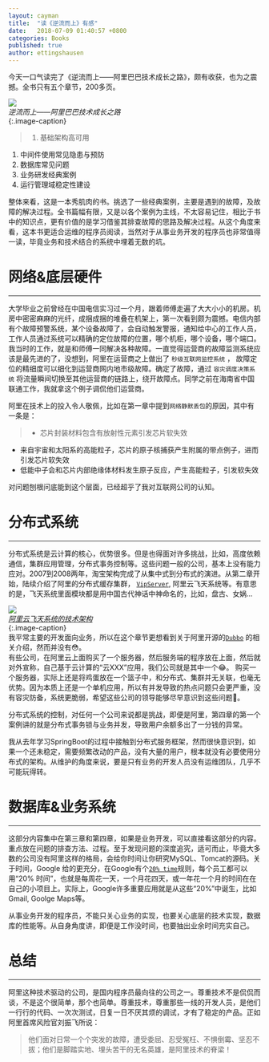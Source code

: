 ```yaml
---
layout: cayman
title:  "读《逆流而上》有感"
date:   2018-07-09 01:40:57 +0800
categories: Books
published: true
author: ettingshausen
--- 
```

今天一口气读完了《逆流而上——阿里巴巴技术成长之路》，颇有收获，也为之震撼。全书只有五个章节，200多页。  

![](https://wx3.sinaimg.cn/large/685ea4faly1ft34z4ki60j20gf0lgt9y.jpg)  
*逆流而上——阿里巴巴技术成长之路*  
{:.image-caption}   
> 1. 基础架构高可用
1. 中间件使用常见隐患与预防
1. 数据库常见问题
1. 业务研发经典案例
1. 运行管理域稳定性建设  

整体来看，这是一本秀肌肉的书。挑选了一些经典案例，主要是遇到的故障，及故障的解决过程。全书篇幅有限，又是以各个案例为主线，不太容易记住，相比于书中的知识点，更有价值的是学习借鉴其排查故障的思路及解决过程。从这个角度来看，这本书更适合运维的程序员阅读，当然对于从事业务开发的程序员也非常值得一读，毕竟业务和技术结合的系统中埋着无数的坑。  

# 网络&底层硬件
---
大学毕业之前曾经在中国电信实习过一个月，跟着师傅走遍了大大小小的机房。机房中密密麻麻的光纤，成捆成捆的堆叠在机架上，第一次看到颇为震撼。电信内部有个故障预警系统，某个设备故障了，会自动触发警报，通知给中心的工作人员，工作人员通过系统可以精确的定位故障的位置，哪个机柜，哪个设备，哪个端口。我当时的工作，就是和师傅一同解决各种故障。一直觉得运营商的故障监测系统应该是最先进的了，没想到，阿里在运营商之上做出了 `秒级互联网监控系统` ， 故障定位的精细度可以细化到运营商网内地市级故障。确定了故障，通过 `容灾调度决策系统` 将流量瞬间切换至其他运营商的链路上，绕开故障点。同学之前在海南省中国联通工作，我就拿这个例子调侃他们运营商。

阿里在技术上的投入令人敬佩，比如在第一章中提到`网络静默丢包`的原因，其中有一条是：  
>+ 芯片封装材料包含有放射性元素引发芯片软失效
+ 来自宇宙和太阳系的高能粒子，芯片的原子核捕获产生附属的带点例子，进而引发芯片软失效
+ 低能中子会和芯片内部绝缘体材料发生原子反应，产生高能粒子，引发软失效  

对问题刨根问底能到这个层面，已经超乎了我对互联网公司的认知。  

# 分布式系统
---
分布式系统是云计算的核心，优势很多。但是也得面对许多挑战，比如，高度依赖通信，集群应用管理，分布式事务控制等。这些问题一般的公司，基本上没有能力应对。2007到2008两年，淘宝架构完成了从集中式到分布式的演进。从第二章开始，陆续介绍了阿里的分布式缓存集群， [`VipServer`](https://blog.csdn.net/heyc861221/article/details/80126013), 阿里云飞天系统等。有意思的是，飞天系统里面模块都是用中国古代神话中神命名的，比如，盘古、女娲…

![](https://wx4.sinaimg.cn/large/685ea4faly1ft322zxzraj20hf0d075n.jpg)  
*[阿里云飞天系统的技术架构](https://www.cnblogs.com/snailrun/p/4986736.html)*  
{:.image-caption}   
我平常主要的开发面向业务，所以在这个章节更想看到关于阿里开源的[`Dubbo`](https://github.com/apache/incubator-dubbo) 的相关介绍，然而并没有:flushed:。  
有些公司，在阿里云上面购买了一个服务器，然后服务端的程序放在上面，然后就对外宣称，自己基于云计算的“云XXX”应用，我们公司就是其中一个:joy:。 购买一个服务器，实际上还是将鸡蛋放在一个篮子中，和分布式、集群并无关联，也毫无优势。因为本质上还是一个单机应用，所以有并发导致的热点问题只会更严重，没有容灾防备，系统更脆弱，希望这些公司的领导能够尽早意识到这些问题:speak_no_evil:。  

分布式系统的控制，对任何一个公司来说都是挑战，即便是阿里，第四章的第一个案例讲的就是分布式事务锁与业务并发，导致用户余额多出了一分钱的异常。 

我从去年学习SpringBoot的过程中接触到分布式服务框架，然而很快意识到，如果一个还未稳定，需要频繁改动的产品，没有大量的用户，根本就没有必要使用分布式的架构。从维护的角度来说，要是只有业务的开发人员没有运维团队，几乎不可能玩得转。

# 数据库&业务系统
---
这部分内容集中在第三章和第四章，如果是业务开发，可以直接看这部分的内容。重点放在问题的排查方法、过程。至于发现问题的深度追究，适可而止，毕竟大多数的公司没有阿里这样的格局，会给你时间让你研究MySQL、Tomcat的源码。关于时间，Google 给的更充分，在Google有个[`20% time`](http://www.ifanr.com/335200)规则，每个员工都可以用“20% 时间”，也就是每周花一天，一个月花四天，或一年花一个月的时间在在自己的小项目上。实际上，Google许多重要应用就是从这些“20%”中诞生，比如Gmail, Goolge Maps等。  

从事业务开发的程序员，不能只关心业务的实现，也要关心底层的技术实现，数据库的性能等。从自身角度讲，即便是工作没时间，也要抽出业余时间充实自己。
# 总结
---
阿里这种技术驱动的公司，是国内程序员最向往的公司之一。尊重技术不是侃侃而谈，不是这个很简单，那个也简单。尊重技术，尊重那些一线的开发人员，是他们一行行的代码、一次次测试，日复一日不厌其烦的调试，才有了稳定的产品。正如阿里首席风险官刘振飞所说：
>他们面对日常一个个突发的故障，遭受委屈、忍受冤枉、不惧倒霉、坚忍不拔；他们是脚踏实地、埋头苦干的无名英雄，是阿里技术的脊梁！
